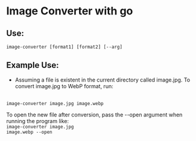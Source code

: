# Image Converter with go

## Use:
<code>image-converter [format1] [format2] [--arg]</code>

## Example Use:
- Assuming a file is existent in the current directory called image.jpg.
To convert image.jpg to WebP format, run:
<br>
<code>image-converter image.jpg image.webp</code>

To open the new file after conversion, pass the --open argument when running the program like:
<br>
<code>image-converter image.jpg image.webp --open</code>
